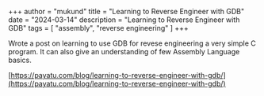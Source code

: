 +++
author = "mukund"
title = "Learning to Reverse Engineer with GDB"
date = "2024-03-14"
description = "Learning to Reverse Engineer with GDB"
tags = [
    "assembly", "reverse engineering"
]
+++

Wrote a post on learning to use GDB for revese engineering a very simple C program. It can also give an understanding of few Assembly Language basics.

[https://payatu.com/blog/learning-to-reverse-engineer-with-gdb/](https://payatu.com/blog/learning-to-reverse-engineer-with-gdb/)